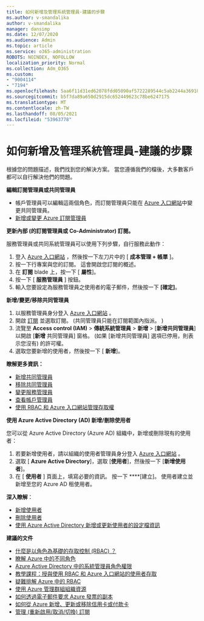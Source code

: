 ```yaml
---
title: 如何新增及管理系統管理員-建議的步驟
ms.author: v-smandalika
author: v-smandalika
manager: dansimp
ms.date: 12/07/2020
ms.audience: Admin
ms.topic: article
ms.service: o365-administration
ROBOTS: NOINDEX, NOFOLLOW
localization_priority: Normal
ms.collection: Adm_O365
ms.custom:
- "9004114"
- "7194"
ms.openlocfilehash: 5aa6f11d31ed62078fdd05090af5722289544c5ab2244a369182f4e0f9214183
ms.sourcegitcommit: b5f7da89a650d2915dc652449623c78be6247175
ms.translationtype: MT
ms.contentlocale: zh-TW
ms.lasthandoff: 08/05/2021
ms.locfileid: "53963778"
---
```

# <a name="how-to-add-and-manage-administrators---recommended-steps"></a>如何新增及管理系統管理員-建議的步驟

根據您的問題描述，我們找到您的解決方案。 當您遵循我們的檔後，大多數客戶都可以自行解決他們的問題。

**編輯訂閱管理員或共同管理員**

- 帳戶管理員可以編輯這兩個角色，而訂閱管理員只能在 [Azure 入口網站](https://ms.portal.azure.com/#home)中變更共同管理員。
- [新增或變更 Azure 訂閱管理員](https://docs.microsoft.com/azure/cost-management-billing/manage/add-change-subscription-administrator)

**更新內部 (的訂閱管理員或 Co-Administrator) 訂閱。**

服務管理員或共同系統管理員可以使用下列步驟，自行服務此動作：

1. 登入 [Azure 入口網站](https://ms.portal.azure.com/#home) ，然後按一下左刀片中的 [ **成本管理 + 帳單** ]。
2. 按一下行專案與您的訂閱。 這會開啟您訂閱的概述。
3. 在 **訂閱** blade 上，按一下 [ **屬性**]。 
4. 按一下 [ **服務管理員** ] 按鈕。
5. 輸入您要設定為服務管理員之使用者的電子郵件，然後按一下 **[確定]**。

**新增/變更/移除共同管理員**

1. 以服務管理員身分登入 [Azure 入口網站](https://ms.portal.azure.com/#home) 。
2. 開啟 [訂閱](https://ms.portal.azure.com/#blade/Microsoft_Azure_Billing/SubscriptionsBlade) 並選取訂閱。  (共同管理員只能在訂閱範圍內指派。 ) 
3. 流覽至 **Access control (IAM)**  >  **傳統系統管理員**  >  **新增**  >  [**新增共同管理員**] 以開啟 [**新增** 共同管理員] 窗格。 (如果 [新增共同管理員] 選項已停用，則表示您沒有) 的許可權。
4. 選取您要新增的使用者，然後按一下 [ **新增**]。

**瞭解更多資訊：**
- [新增共同管理員](https://docs.microsoft.com/azure/role-based-access-control/classic-administrators)
- [移除共同管理員](https://docs.microsoft.com/azure/role-based-access-control/classic-administrators)
- [變更服務管理員](https://docs.microsoft.com/azure/role-based-access-control/classic-administrators)
- [查看帳戶管理員](https://docs.microsoft.com/azure/role-based-access-control/classic-administrators)
- [使用 RBAC 和 Azure 入口網站管理存取權](https://docs.microsoft.com/azure/role-based-access-control/role-assignments-portal)

**使用 Azure Active Directory (AD) 新增/刪除使用者**

您可以從 Azure Active Directory (Azure AD) 組織中，新增或刪除現有的使用者：

1. 若要新增使用者，請以組織的使用者管理員身分登入 [Azure 入口網站](https://ms.portal.azure.com/#home) 。
2. 選取 [ **Azure Active Directory**]，選取 [**使用者**]，然後按一下 [**新增使用者**]。
3. 在 [ **使用者** ] 頁面上，填寫必要的資訊。 按一下 ****[建立]。 使用者建立並新增至您的 Azure AD 租使用者。

**深入瞭解**：

- [新增使用者](https://docs.microsoft.com/azure/active-directory/fundamentals/add-users-azure-active-directory)
- [刪除使用者](https://docs.microsoft.com/azure/active-directory/fundamentals/add-users-azure-active-directory)
- [使用 Azure Active Directory 新增或更新使用者的設定檔資訊](https://docs.microsoft.com/azure/active-directory/fundamentals/active-directory-users-profile-azure-portal)

**建議的文件**

- [什麼是以角色為基礎的存取控制 (RBAC) ？](https://docs.microsoft.com/azure/role-based-access-control/overview)
- [瞭解 Azure 中的不同角色](https://docs.microsoft.com/azure/role-based-access-control/rbac-and-directory-admin-roles)
- [Azure Active Directory 中的系統管理員角色權限](https://docs.microsoft.com/azure/active-directory/roles/permissions-reference)
- [教學課程：授與使用 RBAC 和 Azure 入口網站的使用者存取](https://docs.microsoft.com/azure/role-based-access-control/quickstart-assign-role-user-portal)
- [疑難排解 Azure 中的 RBAC](https://docs.microsoft.com/azure/role-based-access-control/troubleshooting)
- [使用 Azure 管理群組組織資源](https://docs.microsoft.com/azure/governance/management-groups/overview)
- [如何透過電子郵件要求 Azure 發票的副本](https://azure.microsoft.com/en-us/blog/azure-email-invoices/)
- [如何從 Azure 新增、更新或移除信用卡或付款卡](https://docs.microsoft.com/azure/cost-management-billing/manage/change-credit-card)
- [管理 (重新啟用/取消/切換) 訂閱](https://docs.microsoft.com/azure/cost-management-billing/manage/subscription-disabled)



